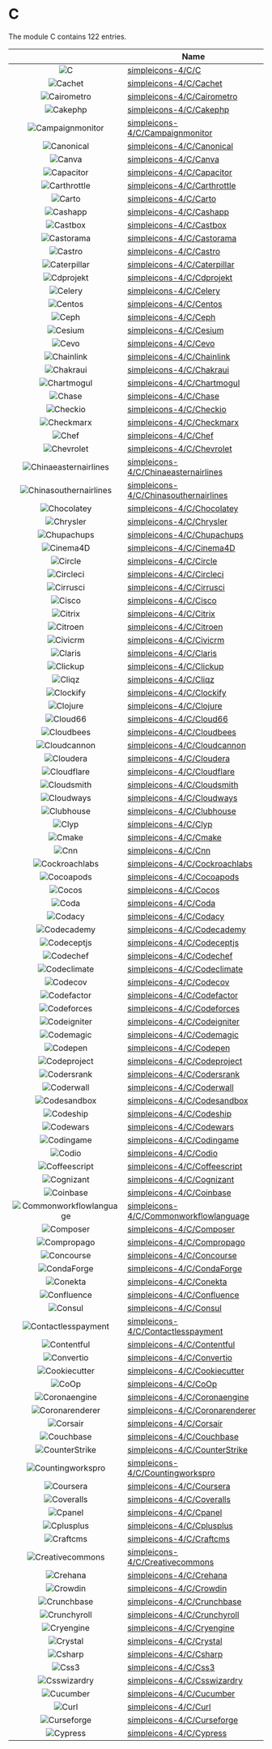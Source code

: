 # C

The module C contains 122 entries.



| |Name|
|:---:|---|
|![C](../simpleicons-4/C/C.element.png)|[simpleicons-4/C/C](../simpleicons-4/C/C.md)
|![Cachet](../simpleicons-4/C/Cachet.element.png)|[simpleicons-4/C/Cachet](../simpleicons-4/C/Cachet.md)
|![Cairometro](../simpleicons-4/C/Cairometro.element.png)|[simpleicons-4/C/Cairometro](../simpleicons-4/C/Cairometro.md)
|![Cakephp](../simpleicons-4/C/Cakephp.element.png)|[simpleicons-4/C/Cakephp](../simpleicons-4/C/Cakephp.md)
|![Campaignmonitor](../simpleicons-4/C/Campaignmonitor.element.png)|[simpleicons-4/C/Campaignmonitor](../simpleicons-4/C/Campaignmonitor.md)
|![Canonical](../simpleicons-4/C/Canonical.element.png)|[simpleicons-4/C/Canonical](../simpleicons-4/C/Canonical.md)
|![Canva](../simpleicons-4/C/Canva.element.png)|[simpleicons-4/C/Canva](../simpleicons-4/C/Canva.md)
|![Capacitor](../simpleicons-4/C/Capacitor.element.png)|[simpleicons-4/C/Capacitor](../simpleicons-4/C/Capacitor.md)
|![Carthrottle](../simpleicons-4/C/Carthrottle.element.png)|[simpleicons-4/C/Carthrottle](../simpleicons-4/C/Carthrottle.md)
|![Carto](../simpleicons-4/C/Carto.element.png)|[simpleicons-4/C/Carto](../simpleicons-4/C/Carto.md)
|![Cashapp](../simpleicons-4/C/Cashapp.element.png)|[simpleicons-4/C/Cashapp](../simpleicons-4/C/Cashapp.md)
|![Castbox](../simpleicons-4/C/Castbox.element.png)|[simpleicons-4/C/Castbox](../simpleicons-4/C/Castbox.md)
|![Castorama](../simpleicons-4/C/Castorama.element.png)|[simpleicons-4/C/Castorama](../simpleicons-4/C/Castorama.md)
|![Castro](../simpleicons-4/C/Castro.element.png)|[simpleicons-4/C/Castro](../simpleicons-4/C/Castro.md)
|![Caterpillar](../simpleicons-4/C/Caterpillar.element.png)|[simpleicons-4/C/Caterpillar](../simpleicons-4/C/Caterpillar.md)
|![Cdprojekt](../simpleicons-4/C/Cdprojekt.element.png)|[simpleicons-4/C/Cdprojekt](../simpleicons-4/C/Cdprojekt.md)
|![Celery](../simpleicons-4/C/Celery.element.png)|[simpleicons-4/C/Celery](../simpleicons-4/C/Celery.md)
|![Centos](../simpleicons-4/C/Centos.element.png)|[simpleicons-4/C/Centos](../simpleicons-4/C/Centos.md)
|![Ceph](../simpleicons-4/C/Ceph.element.png)|[simpleicons-4/C/Ceph](../simpleicons-4/C/Ceph.md)
|![Cesium](../simpleicons-4/C/Cesium.element.png)|[simpleicons-4/C/Cesium](../simpleicons-4/C/Cesium.md)
|![Cevo](../simpleicons-4/C/Cevo.element.png)|[simpleicons-4/C/Cevo](../simpleicons-4/C/Cevo.md)
|![Chainlink](../simpleicons-4/C/Chainlink.element.png)|[simpleicons-4/C/Chainlink](../simpleicons-4/C/Chainlink.md)
|![Chakraui](../simpleicons-4/C/Chakraui.element.png)|[simpleicons-4/C/Chakraui](../simpleicons-4/C/Chakraui.md)
|![Chartmogul](../simpleicons-4/C/Chartmogul.element.png)|[simpleicons-4/C/Chartmogul](../simpleicons-4/C/Chartmogul.md)
|![Chase](../simpleicons-4/C/Chase.element.png)|[simpleicons-4/C/Chase](../simpleicons-4/C/Chase.md)
|![Checkio](../simpleicons-4/C/Checkio.element.png)|[simpleicons-4/C/Checkio](../simpleicons-4/C/Checkio.md)
|![Checkmarx](../simpleicons-4/C/Checkmarx.element.png)|[simpleicons-4/C/Checkmarx](../simpleicons-4/C/Checkmarx.md)
|![Chef](../simpleicons-4/C/Chef.element.png)|[simpleicons-4/C/Chef](../simpleicons-4/C/Chef.md)
|![Chevrolet](../simpleicons-4/C/Chevrolet.element.png)|[simpleicons-4/C/Chevrolet](../simpleicons-4/C/Chevrolet.md)
|![Chinaeasternairlines](../simpleicons-4/C/Chinaeasternairlines.element.png)|[simpleicons-4/C/Chinaeasternairlines](../simpleicons-4/C/Chinaeasternairlines.md)
|![Chinasouthernairlines](../simpleicons-4/C/Chinasouthernairlines.element.png)|[simpleicons-4/C/Chinasouthernairlines](../simpleicons-4/C/Chinasouthernairlines.md)
|![Chocolatey](../simpleicons-4/C/Chocolatey.element.png)|[simpleicons-4/C/Chocolatey](../simpleicons-4/C/Chocolatey.md)
|![Chrysler](../simpleicons-4/C/Chrysler.element.png)|[simpleicons-4/C/Chrysler](../simpleicons-4/C/Chrysler.md)
|![Chupachups](../simpleicons-4/C/Chupachups.element.png)|[simpleicons-4/C/Chupachups](../simpleicons-4/C/Chupachups.md)
|![Cinema4D](../simpleicons-4/C/Cinema4D.element.png)|[simpleicons-4/C/Cinema4D](../simpleicons-4/C/Cinema4D.md)
|![Circle](../simpleicons-4/C/Circle.element.png)|[simpleicons-4/C/Circle](../simpleicons-4/C/Circle.md)
|![Circleci](../simpleicons-4/C/Circleci.element.png)|[simpleicons-4/C/Circleci](../simpleicons-4/C/Circleci.md)
|![Cirrusci](../simpleicons-4/C/Cirrusci.element.png)|[simpleicons-4/C/Cirrusci](../simpleicons-4/C/Cirrusci.md)
|![Cisco](../simpleicons-4/C/Cisco.element.png)|[simpleicons-4/C/Cisco](../simpleicons-4/C/Cisco.md)
|![Citrix](../simpleicons-4/C/Citrix.element.png)|[simpleicons-4/C/Citrix](../simpleicons-4/C/Citrix.md)
|![Citroen](../simpleicons-4/C/Citroen.element.png)|[simpleicons-4/C/Citroen](../simpleicons-4/C/Citroen.md)
|![Civicrm](../simpleicons-4/C/Civicrm.element.png)|[simpleicons-4/C/Civicrm](../simpleicons-4/C/Civicrm.md)
|![Claris](../simpleicons-4/C/Claris.element.png)|[simpleicons-4/C/Claris](../simpleicons-4/C/Claris.md)
|![Clickup](../simpleicons-4/C/Clickup.element.png)|[simpleicons-4/C/Clickup](../simpleicons-4/C/Clickup.md)
|![Cliqz](../simpleicons-4/C/Cliqz.element.png)|[simpleicons-4/C/Cliqz](../simpleicons-4/C/Cliqz.md)
|![Clockify](../simpleicons-4/C/Clockify.element.png)|[simpleicons-4/C/Clockify](../simpleicons-4/C/Clockify.md)
|![Clojure](../simpleicons-4/C/Clojure.element.png)|[simpleicons-4/C/Clojure](../simpleicons-4/C/Clojure.md)
|![Cloud66](../simpleicons-4/C/Cloud66.element.png)|[simpleicons-4/C/Cloud66](../simpleicons-4/C/Cloud66.md)
|![Cloudbees](../simpleicons-4/C/Cloudbees.element.png)|[simpleicons-4/C/Cloudbees](../simpleicons-4/C/Cloudbees.md)
|![Cloudcannon](../simpleicons-4/C/Cloudcannon.element.png)|[simpleicons-4/C/Cloudcannon](../simpleicons-4/C/Cloudcannon.md)
|![Cloudera](../simpleicons-4/C/Cloudera.element.png)|[simpleicons-4/C/Cloudera](../simpleicons-4/C/Cloudera.md)
|![Cloudflare](../simpleicons-4/C/Cloudflare.element.png)|[simpleicons-4/C/Cloudflare](../simpleicons-4/C/Cloudflare.md)
|![Cloudsmith](../simpleicons-4/C/Cloudsmith.element.png)|[simpleicons-4/C/Cloudsmith](../simpleicons-4/C/Cloudsmith.md)
|![Cloudways](../simpleicons-4/C/Cloudways.element.png)|[simpleicons-4/C/Cloudways](../simpleicons-4/C/Cloudways.md)
|![Clubhouse](../simpleicons-4/C/Clubhouse.element.png)|[simpleicons-4/C/Clubhouse](../simpleicons-4/C/Clubhouse.md)
|![Clyp](../simpleicons-4/C/Clyp.element.png)|[simpleicons-4/C/Clyp](../simpleicons-4/C/Clyp.md)
|![Cmake](../simpleicons-4/C/Cmake.element.png)|[simpleicons-4/C/Cmake](../simpleicons-4/C/Cmake.md)
|![Cnn](../simpleicons-4/C/Cnn.element.png)|[simpleicons-4/C/Cnn](../simpleicons-4/C/Cnn.md)
|![Cockroachlabs](../simpleicons-4/C/Cockroachlabs.element.png)|[simpleicons-4/C/Cockroachlabs](../simpleicons-4/C/Cockroachlabs.md)
|![Cocoapods](../simpleicons-4/C/Cocoapods.element.png)|[simpleicons-4/C/Cocoapods](../simpleicons-4/C/Cocoapods.md)
|![Cocos](../simpleicons-4/C/Cocos.element.png)|[simpleicons-4/C/Cocos](../simpleicons-4/C/Cocos.md)
|![Coda](../simpleicons-4/C/Coda.element.png)|[simpleicons-4/C/Coda](../simpleicons-4/C/Coda.md)
|![Codacy](../simpleicons-4/C/Codacy.element.png)|[simpleicons-4/C/Codacy](../simpleicons-4/C/Codacy.md)
|![Codecademy](../simpleicons-4/C/Codecademy.element.png)|[simpleicons-4/C/Codecademy](../simpleicons-4/C/Codecademy.md)
|![Codeceptjs](../simpleicons-4/C/Codeceptjs.element.png)|[simpleicons-4/C/Codeceptjs](../simpleicons-4/C/Codeceptjs.md)
|![Codechef](../simpleicons-4/C/Codechef.element.png)|[simpleicons-4/C/Codechef](../simpleicons-4/C/Codechef.md)
|![Codeclimate](../simpleicons-4/C/Codeclimate.element.png)|[simpleicons-4/C/Codeclimate](../simpleicons-4/C/Codeclimate.md)
|![Codecov](../simpleicons-4/C/Codecov.element.png)|[simpleicons-4/C/Codecov](../simpleicons-4/C/Codecov.md)
|![Codefactor](../simpleicons-4/C/Codefactor.element.png)|[simpleicons-4/C/Codefactor](../simpleicons-4/C/Codefactor.md)
|![Codeforces](../simpleicons-4/C/Codeforces.element.png)|[simpleicons-4/C/Codeforces](../simpleicons-4/C/Codeforces.md)
|![Codeigniter](../simpleicons-4/C/Codeigniter.element.png)|[simpleicons-4/C/Codeigniter](../simpleicons-4/C/Codeigniter.md)
|![Codemagic](../simpleicons-4/C/Codemagic.element.png)|[simpleicons-4/C/Codemagic](../simpleicons-4/C/Codemagic.md)
|![Codepen](../simpleicons-4/C/Codepen.element.png)|[simpleicons-4/C/Codepen](../simpleicons-4/C/Codepen.md)
|![Codeproject](../simpleicons-4/C/Codeproject.element.png)|[simpleicons-4/C/Codeproject](../simpleicons-4/C/Codeproject.md)
|![Codersrank](../simpleicons-4/C/Codersrank.element.png)|[simpleicons-4/C/Codersrank](../simpleicons-4/C/Codersrank.md)
|![Coderwall](../simpleicons-4/C/Coderwall.element.png)|[simpleicons-4/C/Coderwall](../simpleicons-4/C/Coderwall.md)
|![Codesandbox](../simpleicons-4/C/Codesandbox.element.png)|[simpleicons-4/C/Codesandbox](../simpleicons-4/C/Codesandbox.md)
|![Codeship](../simpleicons-4/C/Codeship.element.png)|[simpleicons-4/C/Codeship](../simpleicons-4/C/Codeship.md)
|![Codewars](../simpleicons-4/C/Codewars.element.png)|[simpleicons-4/C/Codewars](../simpleicons-4/C/Codewars.md)
|![Codingame](../simpleicons-4/C/Codingame.element.png)|[simpleicons-4/C/Codingame](../simpleicons-4/C/Codingame.md)
|![Codio](../simpleicons-4/C/Codio.element.png)|[simpleicons-4/C/Codio](../simpleicons-4/C/Codio.md)
|![Coffeescript](../simpleicons-4/C/Coffeescript.element.png)|[simpleicons-4/C/Coffeescript](../simpleicons-4/C/Coffeescript.md)
|![Cognizant](../simpleicons-4/C/Cognizant.element.png)|[simpleicons-4/C/Cognizant](../simpleicons-4/C/Cognizant.md)
|![Coinbase](../simpleicons-4/C/Coinbase.element.png)|[simpleicons-4/C/Coinbase](../simpleicons-4/C/Coinbase.md)
|![Commonworkflowlanguage](../simpleicons-4/C/Commonworkflowlanguage.element.png)|[simpleicons-4/C/Commonworkflowlanguage](../simpleicons-4/C/Commonworkflowlanguage.md)
|![Composer](../simpleicons-4/C/Composer.element.png)|[simpleicons-4/C/Composer](../simpleicons-4/C/Composer.md)
|![Compropago](../simpleicons-4/C/Compropago.element.png)|[simpleicons-4/C/Compropago](../simpleicons-4/C/Compropago.md)
|![Concourse](../simpleicons-4/C/Concourse.element.png)|[simpleicons-4/C/Concourse](../simpleicons-4/C/Concourse.md)
|![CondaForge](../simpleicons-4/C/CondaForge.element.png)|[simpleicons-4/C/CondaForge](../simpleicons-4/C/CondaForge.md)
|![Conekta](../simpleicons-4/C/Conekta.element.png)|[simpleicons-4/C/Conekta](../simpleicons-4/C/Conekta.md)
|![Confluence](../simpleicons-4/C/Confluence.element.png)|[simpleicons-4/C/Confluence](../simpleicons-4/C/Confluence.md)
|![Consul](../simpleicons-4/C/Consul.element.png)|[simpleicons-4/C/Consul](../simpleicons-4/C/Consul.md)
|![Contactlesspayment](../simpleicons-4/C/Contactlesspayment.element.png)|[simpleicons-4/C/Contactlesspayment](../simpleicons-4/C/Contactlesspayment.md)
|![Contentful](../simpleicons-4/C/Contentful.element.png)|[simpleicons-4/C/Contentful](../simpleicons-4/C/Contentful.md)
|![Convertio](../simpleicons-4/C/Convertio.element.png)|[simpleicons-4/C/Convertio](../simpleicons-4/C/Convertio.md)
|![Cookiecutter](../simpleicons-4/C/Cookiecutter.element.png)|[simpleicons-4/C/Cookiecutter](../simpleicons-4/C/Cookiecutter.md)
|![CoOp](../simpleicons-4/C/CoOp.element.png)|[simpleicons-4/C/CoOp](../simpleicons-4/C/CoOp.md)
|![Coronaengine](../simpleicons-4/C/Coronaengine.element.png)|[simpleicons-4/C/Coronaengine](../simpleicons-4/C/Coronaengine.md)
|![Coronarenderer](../simpleicons-4/C/Coronarenderer.element.png)|[simpleicons-4/C/Coronarenderer](../simpleicons-4/C/Coronarenderer.md)
|![Corsair](../simpleicons-4/C/Corsair.element.png)|[simpleicons-4/C/Corsair](../simpleicons-4/C/Corsair.md)
|![Couchbase](../simpleicons-4/C/Couchbase.element.png)|[simpleicons-4/C/Couchbase](../simpleicons-4/C/Couchbase.md)
|![CounterStrike](../simpleicons-4/C/CounterStrike.element.png)|[simpleicons-4/C/CounterStrike](../simpleicons-4/C/CounterStrike.md)
|![Countingworkspro](../simpleicons-4/C/Countingworkspro.element.png)|[simpleicons-4/C/Countingworkspro](../simpleicons-4/C/Countingworkspro.md)
|![Coursera](../simpleicons-4/C/Coursera.element.png)|[simpleicons-4/C/Coursera](../simpleicons-4/C/Coursera.md)
|![Coveralls](../simpleicons-4/C/Coveralls.element.png)|[simpleicons-4/C/Coveralls](../simpleicons-4/C/Coveralls.md)
|![Cpanel](../simpleicons-4/C/Cpanel.element.png)|[simpleicons-4/C/Cpanel](../simpleicons-4/C/Cpanel.md)
|![Cplusplus](../simpleicons-4/C/Cplusplus.element.png)|[simpleicons-4/C/Cplusplus](../simpleicons-4/C/Cplusplus.md)
|![Craftcms](../simpleicons-4/C/Craftcms.element.png)|[simpleicons-4/C/Craftcms](../simpleicons-4/C/Craftcms.md)
|![Creativecommons](../simpleicons-4/C/Creativecommons.element.png)|[simpleicons-4/C/Creativecommons](../simpleicons-4/C/Creativecommons.md)
|![Crehana](../simpleicons-4/C/Crehana.element.png)|[simpleicons-4/C/Crehana](../simpleicons-4/C/Crehana.md)
|![Crowdin](../simpleicons-4/C/Crowdin.element.png)|[simpleicons-4/C/Crowdin](../simpleicons-4/C/Crowdin.md)
|![Crunchbase](../simpleicons-4/C/Crunchbase.element.png)|[simpleicons-4/C/Crunchbase](../simpleicons-4/C/Crunchbase.md)
|![Crunchyroll](../simpleicons-4/C/Crunchyroll.element.png)|[simpleicons-4/C/Crunchyroll](../simpleicons-4/C/Crunchyroll.md)
|![Cryengine](../simpleicons-4/C/Cryengine.element.png)|[simpleicons-4/C/Cryengine](../simpleicons-4/C/Cryengine.md)
|![Crystal](../simpleicons-4/C/Crystal.element.png)|[simpleicons-4/C/Crystal](../simpleicons-4/C/Crystal.md)
|![Csharp](../simpleicons-4/C/Csharp.element.png)|[simpleicons-4/C/Csharp](../simpleicons-4/C/Csharp.md)
|![Css3](../simpleicons-4/C/Css3.element.png)|[simpleicons-4/C/Css3](../simpleicons-4/C/Css3.md)
|![Csswizardry](../simpleicons-4/C/Csswizardry.element.png)|[simpleicons-4/C/Csswizardry](../simpleicons-4/C/Csswizardry.md)
|![Cucumber](../simpleicons-4/C/Cucumber.element.png)|[simpleicons-4/C/Cucumber](../simpleicons-4/C/Cucumber.md)
|![Curl](../simpleicons-4/C/Curl.element.png)|[simpleicons-4/C/Curl](../simpleicons-4/C/Curl.md)
|![Curseforge](../simpleicons-4/C/Curseforge.element.png)|[simpleicons-4/C/Curseforge](../simpleicons-4/C/Curseforge.md)
|![Cypress](../simpleicons-4/C/Cypress.element.png)|[simpleicons-4/C/Cypress](../simpleicons-4/C/Cypress.md)


